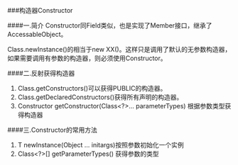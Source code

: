 ###构造器Constructor

####一.简介
Constructor同Field类似，也是实现了Member接口，继承了AccessableObject。

Class.newInstance()的相当于new XX()。这样只是调用了默认的无参数构造器，如果需要调用有参数的构造器，则必须使用Constructor。




####二.反射获得构造器
1.	Class.getConstructors()可以获得PUBLIC的构造器。
2.	Class.getDeclaredConstructors()获得所有声明的构造器。
3.	Constructor<T> getConstructor(Class<?>... parameterTypes) 根据参数类型获得构造器

####三.Constructor的常用方法

1.	T newInstance(Object ... initargs)按照参数初始化一个实例
2.	 Class<?>[] getParameterTypes() 获得参数的类型



